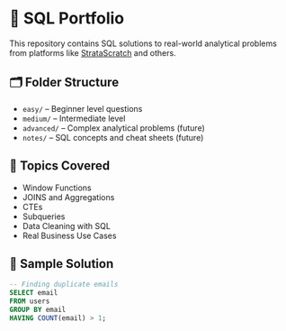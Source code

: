 # 🧠 SQL Portfolio

This repository contains SQL solutions to real-world analytical problems from platforms like [StrataScratch](https://stratascratch.com) and others.

## 🗂 Folder Structure

- `easy/` – Beginner level questions
- `medium/` – Intermediate level
- `advanced/` – Complex analytical problems (future)
- `notes/` – SQL concepts and cheat sheets (future)

## 🚀 Topics Covered

- Window Functions
- JOINS and Aggregations
- CTEs
- Subqueries
- Data Cleaning with SQL
- Real Business Use Cases

## 🔗 Sample Solution

```sql
-- Finding duplicate emails
SELECT email
FROM users
GROUP BY email
HAVING COUNT(email) > 1;

